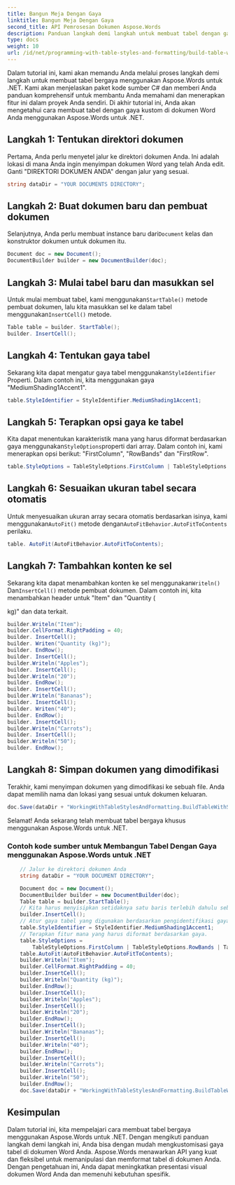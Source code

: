 ```yaml
---
title: Bangun Meja Dengan Gaya
linktitle: Bangun Meja Dengan Gaya
second_title: API Pemrosesan Dokumen Aspose.Words
description: Panduan langkah demi langkah untuk membuat tabel dengan gaya kustom menggunakan Aspose.Words untuk .NET.
type: docs
weight: 10
url: /id/net/programming-with-table-styles-and-formatting/build-table-with-style/
---
```


Dalam tutorial ini, kami akan memandu Anda melalui proses langkah demi langkah untuk membuat tabel bergaya menggunakan Aspose.Words untuk .NET. Kami akan menjelaskan paket kode sumber C# dan memberi Anda panduan komprehensif untuk membantu Anda memahami dan menerapkan fitur ini dalam proyek Anda sendiri. Di akhir tutorial ini, Anda akan mengetahui cara membuat tabel dengan gaya kustom di dokumen Word Anda menggunakan Aspose.Words untuk .NET.

## Langkah 1: Tentukan direktori dokumen
Pertama, Anda perlu menyetel jalur ke direktori dokumen Anda. Ini adalah lokasi di mana Anda ingin menyimpan dokumen Word yang telah Anda edit. Ganti "DIREKTORI DOKUMEN ANDA" dengan jalur yang sesuai.

```csharp
string dataDir = "YOUR DOCUMENTS DIRECTORY";
```

## Langkah 2: Buat dokumen baru dan pembuat dokumen
 Selanjutnya, Anda perlu membuat instance baru dari`Document` kelas dan konstruktor dokumen untuk dokumen itu.

```csharp
Document doc = new Document();
DocumentBuilder builder = new DocumentBuilder(doc);
```

## Langkah 3: Mulai tabel baru dan masukkan sel
 Untuk mulai membuat tabel, kami menggunakan`StartTable()` metode pembuat dokumen, lalu kita masukkan sel ke dalam tabel menggunakan`InsertCell()` metode.

```csharp
Table table = builder. StartTable();
builder. InsertCell();
```

## Langkah 4: Tentukan gaya tabel
 Sekarang kita dapat mengatur gaya tabel menggunakan`StyleIdentifier` Properti. Dalam contoh ini, kita menggunakan gaya "MediumShading1Accent1".

```csharp
table.StyleIdentifier = StyleIdentifier.MediumShading1Accent1;
```

## Langkah 5: Terapkan opsi gaya ke tabel
 Kita dapat menentukan karakteristik mana yang harus diformat berdasarkan gaya menggunakan`StyleOptions`properti dari array. Dalam contoh ini, kami menerapkan opsi berikut: "FirstColumn", "RowBands" dan "FirstRow".

```csharp
table.StyleOptions = TableStyleOptions.FirstColumn | TableStyleOptions.RowBands | TableStyleOptions.FirstRow;
```

## Langkah 6: Sesuaikan ukuran tabel secara otomatis
 Untuk menyesuaikan ukuran array secara otomatis berdasarkan isinya, kami menggunakan`AutoFit()` metode dengan`AutoFitBehavior.AutoFitToContents` perilaku.

```csharp
table. AutoFit(AutoFitBehavior.AutoFitToContents);
```

## Langkah 7: Tambahkan konten ke sel
 Sekarang kita dapat menambahkan konten ke sel menggunakan`Writeln()` Dan`InsertCell()` metode pembuat dokumen. Dalam contoh ini, kita menambahkan header untuk "Item" dan "Quantity (

kg)" dan data terkait.

```csharp
builder.Writeln("Item");
builder.CellFormat.RightPadding = 40;
builder. InsertCell();
builder. Writen("Quantity (kg)");
builder. EndRow();
builder. InsertCell();
builder.Writeln("Apples");
builder. InsertCell();
builder.Writeln("20");
builder. EndRow();
builder. InsertCell();
builder.Writeln("Bananas");
builder. InsertCell();
builder. Writen("40");
builder. EndRow();
builder. InsertCell();
builder.Writeln("Carrots");
builder. InsertCell();
builder.Writeln("50");
builder. EndRow();
```

## Langkah 8: Simpan dokumen yang dimodifikasi
Terakhir, kami menyimpan dokumen yang dimodifikasi ke sebuah file. Anda dapat memilih nama dan lokasi yang sesuai untuk dokumen keluaran.

```csharp
doc.Save(dataDir + "WorkingWithTableStylesAndFormatting.BuildTableWithStyle.docx");
```

Selamat! Anda sekarang telah membuat tabel bergaya khusus menggunakan Aspose.Words untuk .NET.

### Contoh kode sumber untuk Membangun Tabel Dengan Gaya menggunakan Aspose.Words untuk .NET 

```csharp
	// Jalur ke direktori dokumen Anda
	string dataDir = "YOUR DOCUMENT DIRECTORY";

	Document doc = new Document();
	DocumentBuilder builder = new DocumentBuilder(doc);
	Table table = builder.StartTable();
	// Kita harus menyisipkan setidaknya satu baris terlebih dahulu sebelum mengatur format tabel apa pun.
	builder.InsertCell();
	// Atur gaya tabel yang digunakan berdasarkan pengidentifikasi gaya unik.
	table.StyleIdentifier = StyleIdentifier.MediumShading1Accent1;
	// Terapkan fitur mana yang harus diformat berdasarkan gaya.
	table.StyleOptions =
		TableStyleOptions.FirstColumn | TableStyleOptions.RowBands | TableStyleOptions.FirstRow;
	table.AutoFit(AutoFitBehavior.AutoFitToContents);
	builder.Writeln("Item");
	builder.CellFormat.RightPadding = 40;
	builder.InsertCell();
	builder.Writeln("Quantity (kg)");
	builder.EndRow();
	builder.InsertCell();
	builder.Writeln("Apples");
	builder.InsertCell();
	builder.Writeln("20");
	builder.EndRow();
	builder.InsertCell();
	builder.Writeln("Bananas");
	builder.InsertCell();
	builder.Writeln("40");
	builder.EndRow();
	builder.InsertCell();
	builder.Writeln("Carrots");
	builder.InsertCell();
	builder.Writeln("50");
	builder.EndRow();
	doc.Save(dataDir + "WorkingWithTableStylesAndFormatting.BuildTableWithStyle.docx");
```

## Kesimpulan
Dalam tutorial ini, kita mempelajari cara membuat tabel bergaya menggunakan Aspose.Words untuk .NET. Dengan mengikuti panduan langkah demi langkah ini, Anda bisa dengan mudah mengkustomisasi gaya tabel di dokumen Word Anda. Aspose.Words menawarkan API yang kuat dan fleksibel untuk memanipulasi dan memformat tabel di dokumen Anda. Dengan pengetahuan ini, Anda dapat meningkatkan presentasi visual dokumen Word Anda dan memenuhi kebutuhan spesifik.